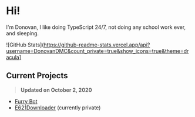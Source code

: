 # Hi!
I'm Donovan, I like doing TypeScript 24/7, not doing any school work ever, and sleeping.

<!-- Credit: https://github.com/anuraghazra/github-readme-stats -->
![GitHub Stats](https://github-readme-stats.vercel.app/api?username=DonovanDMC&count_private=true&show_icons=true&theme=dracula]

## Current Projects
> **Updated on October 2, 2020**

- [Furry Bot](https://furry.bot)
- [E621Downloader](https://github.com/DonovanDMC/E621Downloader) (currently private)
